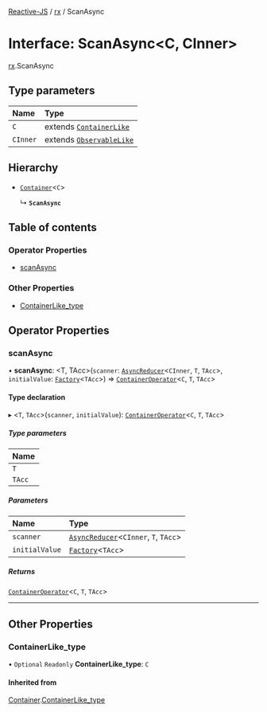 [Reactive-JS](../README.md) / [rx](../modules/rx.md) / ScanAsync

# Interface: ScanAsync<C, CInner\>

[rx](../modules/rx.md).ScanAsync

## Type parameters

| Name | Type |
| :------ | :------ |
| `C` | extends [`ContainerLike`](containers.ContainerLike.md) |
| `CInner` | extends [`ObservableLike`](rx.ObservableLike.md) |

## Hierarchy

- [`Container`](containers.Container.md)<`C`\>

  ↳ **`ScanAsync`**

## Table of contents

### Operator Properties

- [scanAsync](rx.ScanAsync.md#scanasync)

### Other Properties

- [ContainerLike\_type](rx.ScanAsync.md#containerlike_type)

## Operator Properties

### scanAsync

• **scanAsync**: <T, TAcc\>(`scanner`: [`AsyncReducer`](../modules/rx.md#asyncreducer)<`CInner`, `T`, `TAcc`\>, `initialValue`: [`Factory`](../modules/functions.md#factory)<`TAcc`\>) => [`ContainerOperator`](../modules/containers.md#containeroperator)<`C`, `T`, `TAcc`\>

#### Type declaration

▸ <`T`, `TAcc`\>(`scanner`, `initialValue`): [`ContainerOperator`](../modules/containers.md#containeroperator)<`C`, `T`, `TAcc`\>

##### Type parameters

| Name |
| :------ |
| `T` |
| `TAcc` |

##### Parameters

| Name | Type |
| :------ | :------ |
| `scanner` | [`AsyncReducer`](../modules/rx.md#asyncreducer)<`CInner`, `T`, `TAcc`\> |
| `initialValue` | [`Factory`](../modules/functions.md#factory)<`TAcc`\> |

##### Returns

[`ContainerOperator`](../modules/containers.md#containeroperator)<`C`, `T`, `TAcc`\>

___

## Other Properties

### ContainerLike\_type

• `Optional` `Readonly` **ContainerLike\_type**: `C`

#### Inherited from

[Container](containers.Container.md).[ContainerLike_type](containers.Container.md#containerlike_type)
